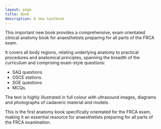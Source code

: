 ```yaml
---
layout: page
title: Book
description: A new textbook
---
```


This important new book provides a comprehensive, exam orientated clinical anatomy book for anaesthetists preparing for all parts of the FRCA exam.

It covers all body regions, relating underlying anatomy to practical procedures and anatomical principles, spanning the breadth of the curriculum and comprising exam-style questions:

- SAQ questions
- OSCE stations
- SOE questions
- MCQs.

The text is highly illustrated in full colour with ultrasound images, diagrams and photographs of cadaveric material and models.

This is the first anatomy book specifically orientated for the FRCA exam, making it an essential resource for anaesthetists preparing for all parts of the FRCA examination.
